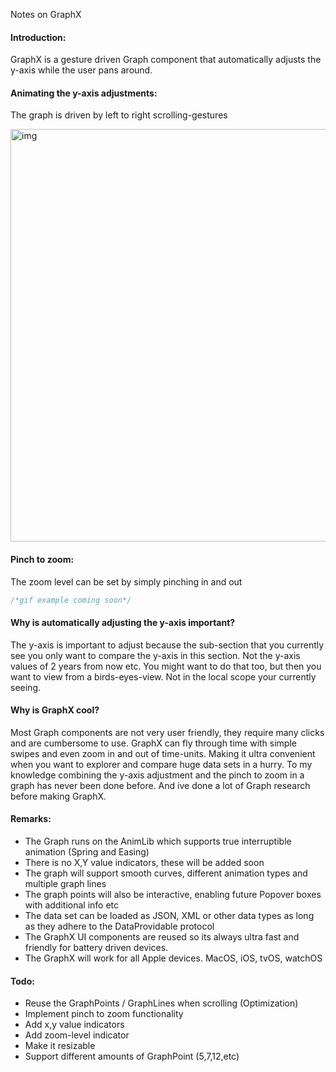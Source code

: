 Notes on GraphX <!--more--> 

#### Introduction:
GraphX is a gesture driven Graph component that automatically adjusts the y-axis while the user pans around.

#### Animating the y-axis adjustments:
The graph is driven by left to right scrolling-gestures 

<img width="660" alt="img" src="https://raw.githubusercontent.com/stylekit/img/master/GraphX_take_1.gif">


#### Pinch to zoom:
The zoom level can be set by simply pinching in and out

```swift
/*gif example coming soon*/
```
#### Why is automatically adjusting the y-axis important?
The y-axis is important to adjust because the sub-section that you currently see you only want to compare the y-axis in this section. Not the y-axis values of 2 years from now etc. You might want to do that too, but then you want to view from a birds-eyes-view. Not in the local scope your currently seeing. 

#### Why is GraphX cool?
Most Graph components are not very user friendly, they require many clicks and are cumbersome to use. GraphX can fly through time with simple swipes and even zoom in and out of time-units. Making it ultra convenient when you want to explorer and compare huge data sets in a hurry. To my knowledge combining the y-axis adjustment and the pinch to zoom in a graph has never been done before. And ive done a lot of Graph research before making GraphX.

#### Remarks:

- The Graph runs on the AnimLib which supports true interruptible animation (Spring and Easing)
- There is no X,Y value indicators, these will be added soon
- The graph will support smooth curves, different animation types and multiple graph lines
- The graph points will also be interactive, enabling future Popover boxes with additional info etc
- The data set can be loaded as JSON, XML or other data types as long as they adhere to the DataProvidable protocol
- The GraphX UI components are reused so its always ultra fast and friendly for battery driven devices. 
- The GraphX will work for all Apple devices. MacOS, iOS, tvOS, watchOS

#### Todo:
- Reuse the GraphPoints / GraphLines when scrolling (Optimization)
- Implement pinch to zoom functionality
- Add x,y value indicators 
- Add zoom-level indicator 
- Make it resizable
- Support different amounts of GraphPoint  (5,7,12,etc) 